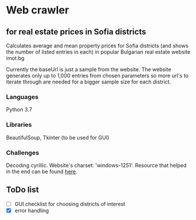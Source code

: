 # Web crawler 
## for real estate prices in Sofia districts

Calculates average and mean property prices for Sofia districts (and shows the number of listed entries in each) in popular Bulgarian real estate website imot.bg

Currently the baseUrl is just a sample from the website. The website generates only up to 1,000 entries from chosen parameters so more url's to iterate through are needed for a bigger sample size for each district.

### Languages
Python 3.7

### Libraries
BeautifulSoup, Tkinter (to be used for GUI)

### Challenges
Decoding cyrillic. Website's charset: 'windows-1251'. Resource that helped in the end can be found [here](https://overcoder.net/q/1334854/%D0%BA%D0%B0%D0%BA-%D0%BF%D0%BE%D0%BB%D1%83%D1%87%D0%B8%D1%82%D1%8C-html-%D0%BA%D0%BE%D0%BD%D1%82%D0%B5%D0%BD%D1%82-%D0%B2-%D0%BA%D0%BE%D0%B4%D0%B8%D1%80%D0%BE%D0%B2%D0%BA%D0%B5-utf8).

## ToDo list
- [ ] GUI checklist for choosing districts of interest
- [x] error handling

